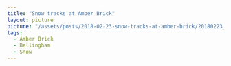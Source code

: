```yaml
---
title: "Snow tracks at Amber Brick"
layout: picture
picture: "/assets/posts/2018-02-23-snow-tracks-at-amber-brick/20180223_221244500_iOS.jpg"
tags:
  - Amber Brick
  - Bellingham
  - Snow
---
```

